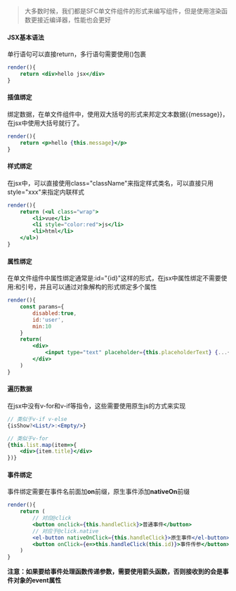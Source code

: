 > 大多数时候，我们都是SFC单文件组件的形式来编写组件，但是使用渲染函数更接近编译器，性能也会更好

#### JSX基本语法

单行语句可以直接return，多行语句需要使用()包裹

```jsx
render(){
    return <div>hello jsx</div>
}
```

#### 插值绑定

绑定数据，在单文件组件中，使用双大括号的形式来邦定文本数据{{message}}，在jsx中使用大括号就行了。

```jsx
render(){
    return <p>hello {this.message}</p>
}
```

#### 样式绑定
在jsx中，可以直接使用class="className"来指定样式类名，可以直接只用style="xxx"来指定内联样式
```jsx
render(){
    return (<ul class="wrap">
        <li>vue</li>
        <li style="color:red">js</li>
        <li>html</li>
    </ul>)
}
```

#### 属性绑定
在单文件组件中属性绑定通常是:id="{id}"这样的形式，在jsx中属性绑定不需要使用:和引号，并且可以通过对象解构的形式绑定多个属性
```jsx
render(){
    const params={
        disabled:true,
        id:'user',
        min:10
    }
    return(
        <div>
            <input type="text" placeholder={this.placeholderText} {...{attrs:params}} />
        </div>
    )
}
```

#### 遍历数据
在jsx中没有v-for和v-if等指令，这些需要使用原生js的方式来实现
```jsx
// 类似于v-if v-else
{isShow?<List/>:<Empty/>}

// 类似于v-for
{this.list.map(item=>{
    <div>{item.title}</div>
})}

```

#### 事件绑定
事件绑定需要在事件名前面加**on**前缀，原生事件添加**nativeOn**前缀
```jsx
render(){
    return (
        // 对应@click
        <button onclick={this.handleClick}>普通事件</button>
        // 对应于@click.native
        <el-button nativeOnClick={this.handleClick}>原生事件</el-button>
        <button onClick={e=>this.handleClick(this.id)}>事件传参</button>
    )    
}
```
**注意：如果要给事件处理函数传递参数，需要使用箭头函数，否则接收到的会是事件对象的event属性**


